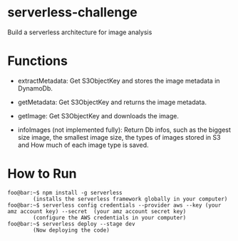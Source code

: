 # serverless-challenge
Build a serverless architecture for image analysis 

# Functions 

- extractMetadata:
    Get S3ObjectKey and stores the image metadata in DynamoDb.

- getMetadata:
    Get S3ObjectKey and returns the image metadata.

- getImage:
    Get S3ObjectKey and downloads the image. 

- infoImages (not implemented fully):
    Return Db infos, such as the biggest size image, the smallest image size, the types of images stored in S3 and How much of each image type is saved.


# How to Run



```console
foo@bar:~$ npm install -g serverless
        (installs the serverless framework globally in your computer)
foo@bar:~$ serverless config credentials --provider aws --key (your amz account key) --secret  (your amz account secret key)
        (configure the AWS credentials in your computer)
foo@bar:~$ serverless deploy --stage dev
        (Now deploying the code)
```



